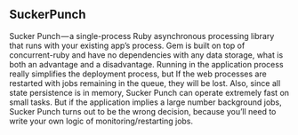 ## SuckerPunch 

Sucker Punch — a single-process Ruby asynchronous processing library that runs with your existing app’s process.
Gem is built on top of concurrent-ruby and have no dependencies with any data storage, what is both an advantage and a disadvantage.
Running in the application process really simplifies the deployment process, but If the web processes are restarted with jobs remaining in the queue, they will be lost. Also, since all state persistence is in memory, Sucker Punch can operate extremely fast on small tasks. But if the application implies a large number background jobs, Sucker Punch turns out to be the wrong decision, because you’ll need to write your own logic of monitoring/restarting jobs.